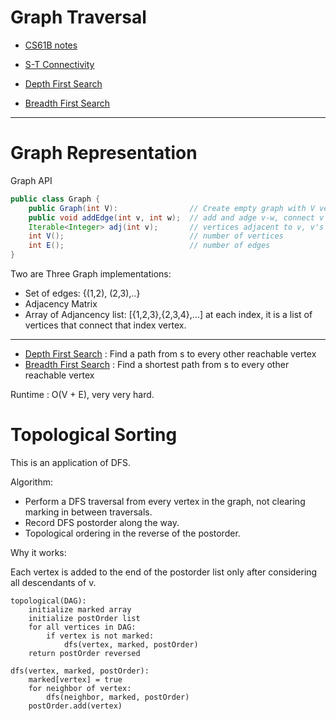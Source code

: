 # Graph Traversal

+ [CS61B notes](https://docs.google.com/presentation/d/143WntPl7CG5Po3utVK0jYSA0Jd6XKppT5h1juWEWhUU/edit#slide=id.g54593997ea_11_0)

+ [S-T Connectivity](https://docs.google.com/presentation/d/1OHRI7Q_f8hlwjRJc8NPBUc1cMu5KhINH1xGXWDfs_dA/edit)


+ [Depth First Search](https://docs.google.com/presentation/d/1lTo8LZUGi3XQ1VlOmBUF9KkJTW_JWsw_DOPq8VBiI3A/edit#slide=id.g76e0dad85_2_380)

+ [Breadth First Search](https://docs.google.com/presentation/d/1JoYCelH4YE6IkSMq_LfTJMzJ00WxDj7rEa49gYmAtc4/edit#slide=id.g76e0dad85_2_380)


---

# Graph Representation

Graph API

```java
public class Graph {
    public Graph(int V):                // Create empty graph with V vertices.
    public void addEdge(int v, int w);  // add and adge v-w, connect v and w.
    Iterable<Integer> adj(int v);       // vertices adjacent to v, v's neighbours
    int V();                            // number of vertices
    int E();                            // number of edges
}
```

Two are Three Graph implementations:

+ Set of edges: {(1,2), (2,3),..}
+ Adjacency Matrix
+ Array of Adjancency list: [{1,2,3},{2,3,4},...] at each index, it is a list of vertices that connect that index vertex.

----

+ [Depth First Search](Graph/DepthFirstPaths.java) : Find a path from s to every other reachable vertex
+ [Breadth First Search](Graph/BreadthFirstPaths.java) : Find a shortest path from s to every other reachable vertex

Runtime : O(V + E), very very hard.


# Topological Sorting

This is an application of DFS.

Algorithm:

+ Perform a DFS traversal from every vertex in the graph, not clearing marking in between traversals.
+ Record DFS postorder along the way.
+ Topological ordering in the reverse of the postorder.

Why it works:

Each vertex is added to the end of the postorder list only after considering all descendants of v.

```
topological(DAG):
    initialize marked array
    initialize postOrder list
    for all vertices in DAG:
        if vertex is not marked:
            dfs(vertex, marked, postOrder)
    return postOrder reversed

dfs(vertex, marked, postOrder):
    marked[vertex] = true
    for neighbor of vertex:
        dfs(neighbor, marked, postOrder)
    postOrder.add(vertex)
```
